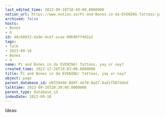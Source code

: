 ```yaml
---
last_edited_time: 2023-09-18T10:49:00.0000000
notion_url: https://www.notion.so/Pi-and-Bones-in-da-EVENING-Tattoos-yay-or-nay-48c68832da9e4ce7acae09b96ff4d2a2
archived: false
hosts:
- Bones
- π
id: 48c68832-da9e-4ce7-acae-09b96ff4d2a2
tags:
- Talk
- 2023-09-16
- Bones
- π
name: Pi and Bones in da EVENING! Tattoos, yay or nay?
created_time: 2022-12-28T19:03:00.0000000
title: Pi and Bones in da EVENING! Tattoos, yay or nay?
object: page
parent_database_id: e9339446-880f-4ef0-8ad7-8ad1f507dded
talktime: 2023-09-16T20:30:00.0000000
parent_type: database_id
indexDate: 2023-09-16
---
```


Ideas:
























